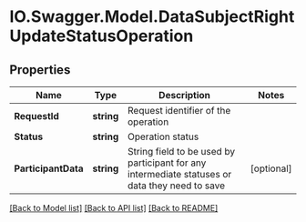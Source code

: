 # IO.Swagger.Model.DataSubjectRightUpdateStatusOperation
## Properties

Name | Type | Description | Notes
------------ | ------------- | ------------- | -------------
**RequestId** | **string** | Request identifier of the operation | 
**Status** | **string** | Operation status | 
**ParticipantData** | **string** | String field to be used by participant for any intermediate statuses or data they need to save | [optional] 

[[Back to Model list]](../README.md#documentation-for-models) [[Back to API list]](../README.md#documentation-for-api-endpoints) [[Back to README]](../README.md)

